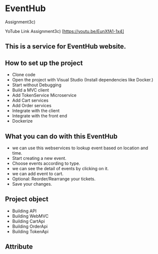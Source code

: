 # EventHub
 Assignment3c)


YoTube Link Assignment3c) [https://youtu.be/EunXfA1-1x4]

## This is a service for EventHub website.

## How to set up the project
* Clone code
* Open the project with Visual Studio (Install dependencies like Docker.)
* Start without Debugging
* Build a MVC client
* Add TokenService Microservice
* Add Cart services
* Add Order services
* Integrate with the client
* Integrate with the front end
* Dockerize


## What you can do with this EventHub
* we can use this webservices  to lookup event based on location and time.
* Start creating a new event.
* Choose events according to type.
* we can see the detail of events by clicking on it.
* we can add event to cart.
* Optional: Reorder/Rearrange your tickets.
* Save your changes.


## Project object 
* Building API
* Building WebMVC
* Building CartApi
* Building OrderApi
* Building TokenApi 



## Attribute
 
